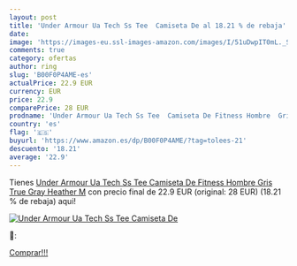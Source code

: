 ```yaml
---
layout: post
title: 'Under Armour Ua Tech Ss Tee  Camiseta De al 18.21 % de rebaja'
date: 
image: 'https://images-eu.ssl-images-amazon.com/images/I/51uDwpIT0mL._SL200_.jpg'
comments: true
category: ofertas
author: ring
slug: 'B00F0P4AME-es'
actualPrice: 22.9 EUR
currency: EUR
price: 22.9
comparePrice: 28 EUR
prodname: 'Under Armour Ua Tech Ss Tee  Camiseta De Fitness Hombre  Gris  True Gray Heather   M'
country: 'es'
flag: '🇪🇸'
buyurl: 'https://www.amazon.es/dp/B00F0P4AME/?tag=tolees-21'
descuento: '18.21'
average: '22.9'
---
```


Tienes [Under Armour Ua Tech Ss Tee  Camiseta De Fitness Hombre  Gris  True Gray Heather   M](https://www.amazon.es/dp/B00F0P4AME/?tag=tolees-21) con precio final de  22.9 EUR (original: 28 EUR) (18.21 %  de rebaja) aqui!

[![Under Armour Ua Tech Ss Tee  Camiseta De](https://images-eu.ssl-images-amazon.com/images/I/51uDwpIT0mL._SL200_.jpg)](https://www.amazon.es/dp/B00F0P4AME/?tag=tolees-21)

🔎:


[Comprar!!!](https://www.amazon.es/dp/B00F0P4AME/?tag=tolees-21)
